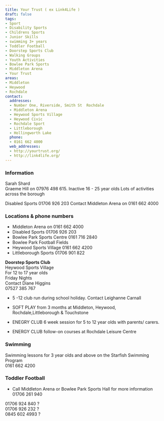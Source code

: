 ```yaml
---
title: Your Trust ( ex Link4Life )
draft: false
tags:
- Sport
- Disability Sports
- Childrens Sports
- Junior Skills
- swimming 3+ years
- Toddler Football
- Doorstep Sports Club
- Walking Groups
- Youth Activities
- Bowlee Park Sports
- Middleton Arena
- Your Trust
areas:
- Middleton
- Heywood
- Rochdale
contact:
  addresses:
  - Number One, Riverside, Smith St  Rochdale
  - Middleton Arena
  - Heywood Sports Village
  - Heywood Civic
  - Rochdale Sport
  - Littleborough
  - Hollingworth Lake
  phone:
  - 0161 662 4000
  web_addresses:
  - http://yourtrust.org/
  - http://link4life.org/
---
```


### Information
Sarah Shard   
Graeme Hill on 07976 498 615.  Inactive 16 - 25 year olds
Lots of activities across the borough   

Disabled Sports 01706 926 203
Contact Middleton Arena on 0161 662 4000

### Locations & phone numbers      
* Middleton Arena on 0161 662 4000 
* Disabled Sports 01706 926 203   
* Bowlee Park Sports Centre   0161 716 2840   
* Bowlee Park Football Fields   
* Heywood Sports Village  0161 662 4200   
* Littleborough Sports  01706 901 822   

**Doorstep Sports Club**  
Heywood Sports Village  
For 12 to 17 year olds   
Friday Nights   
Contact Diane Higgins   
07527 385 767   

* 5 -12 club run during school holiday. Contact Leighanne Carnall   

* SOFT PLAY from 3 months at Middleton, Heywood, Rochdale,Littleborough & Touchstone   

* ENEGRY CLUB 6 week session for 5 to 12 year olds with parents/ carers.   
* ENERGY CLUB follow-on courses at Rochdale Leisure Centre      

### Swimming
Swimming lessons for 3 year olds and above on the Starfish Swimming Program   
0161 662 4200   

### Toddler Football
* Call Middleton Arena or Bowlee Park Sports Hall
for more information  01706 261 940



01706 924 840 ?   
01706 926 232 ?   
0845 602 4993 ?   
  